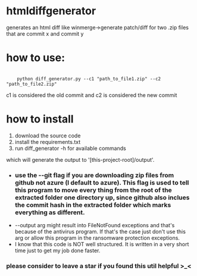 # htmldiffgenerator

generates an html diff like winmerge->generate patch/diff for two .zip files that are commit x and commit y

<h1>
    how to use:
</h1>
<code>
    python diff_generator.py --c1 "path_to_file1.zip" --c2 "path_to_file2.zip"
</code>

c1 is considered the old commit and c2 is considered the new commit

<h1>
    how to install
</h1>

<ol>
        <li>
            download the source code
        </li>
        <li>
            install the requirements.txt
        </li>
        <li>
            run diff_generator -h for available commands
        </li>
</ol>
which will generate the output to '[this-project-root]/output'.

* <h3>use the --git flag if you are downloading zip files from github not azure (I default to azure). This flag is used to tell this program to
  move every thing from the root of the extracted folder one directory up, since github also inclues the commit hash in the extracted folder which
  marks everything as different.
  </h3>
* --output arg might result into FileNotFound exceptions and that's because of the antivirus program. If that's the case just don't use this arg
  or allow this program in the ransomware protection exceptions.
* I know that this code is NOT well structured. It is written in a very short time just to get my job done faster.

<h3>
  please consider to leave a star if you found this util helpful >_<
</h3>

